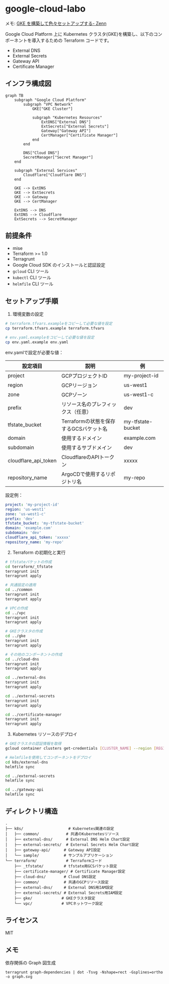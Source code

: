 # google-cloud-labo

メモ: [GKE を構築して色々セットアップする- Zenn](https://zenn.dev/daylight55/scraps/0432c59da98a06)

Google Cloud Platform 上に Kubernetes クラスタ(GKE)を構築し、以下のコンポーネントを導入するための Terraform コードです。

- External DNS
- External Secrets
- Gateway API
- Certificate Manager

## インフラ構成図

```mermaid
graph TB
    subgraph "Google Cloud Platform"
        subgraph "VPC Network"
            GKE["GKE Cluster"]

            subgraph "Kubernetes Resources"
                ExtDNS["External DNS"]
                ExtSecrets["External Secrets"]
                Gateway["Gateway API"]
                CertManager["Certificate Manager"]
            end
        end

        DNS["Cloud DNS"]
        SecretManager["Secret Manager"]
    end

    subgraph "External Services"
        Cloudflare["Cloudflare DNS"]
    end

    GKE --> ExtDNS
    GKE --> ExtSecrets
    GKE --> Gateway
    GKE --> CertManager

    ExtDNS --> DNS
    ExtDNS --> Cloudflare
    ExtSecrets --> SecretManager
```

## 前提条件

- mise
- Terraform >= 1.0
- Terragrunt
- Google Cloud SDK のインストールと認証設定
- `gcloud` CLI ツール
- `kubectl` CLI ツール
- `helmfile` CLI ツール

## セットアップ手順

1. 環境変数の設定

```bash
# terraform.tfvars.exampleをコピーして必要な値を設定
cp terraform.tfvars.example terraform.tfvars

# env.yaml.exampleをコピーして必要な値を設定
cp env.yaml.example env.yaml
```

env.yamlで設定が必要な値：

| 設定項目 | 説明 | 例 |
|----------|------|-----|
| project | GCPプロジェクトID | my-project-id |
| region | GCPリージョン | us-west1 |
| zone | GCPゾーン | us-west1-c |
| prefix | リソース名のプレフィックス（任意） | dev |
| tfstate_bucket | Terraformの状態を保存するGCSバケット名 | my-tfstate-bucket |
| domain | 使用するドメイン | example.com |
| subdomain | 使用するサブドメイン | dev |
| cloudflare_api_token | CloudflareのAPIトークン | xxxxx |
| repository_name | ArgoCDで使用するリポジトリ名 | my-repo |

設定例：
```yaml
project: 'my-project-id'
region: 'us-west1'
zone: 'us-west1-c'
prefix: 'dev'
tfstate_bucket: 'my-tfstate-bucket'
domain: 'example.com'
subdomain: 'dev'
cloudflare_api_token: 'xxxxx'
repository_name: 'my-repo'
```

2. Terraform の初期化と実行

```bash
# tfstateバケットの作成
cd terraform/_tfstate
terragrunt init
terragrunt apply

# 共通設定の適用
cd ../common
terragrunt init
terragrunt apply

# VPCの作成
cd ../vpc
terragrunt init
terragrunt apply

# GKEクラスタの作成
cd ../gke
terragrunt init
terragrunt apply

# その他のコンポーネントの作成
cd ../cloud-dns
terragrunt init
terragrunt apply

cd ../external-dns
terragrunt init
terragrunt apply

cd ../external-secrets
terragrunt init
terragrunt apply

cd ../certificate-manager
terragrunt init
terragrunt apply
```

3. Kubernetes リソースのデプロイ

```bash
# GKEクラスタの認証情報を取得
gcloud container clusters get-credentials [CLUSTER_NAME] --region [REGION] --project [PROJECT_ID]

# Helmfileを使用してコンポーネントをデプロイ
cd k8s/external-dns
helmfile sync

cd ../external-secrets
helmfile sync

cd ../gateway-api
helmfile sync
```

## ディレクトリ構造

```
.
├── k8s/                    # Kubernetes関連の設定
│   ├── common/            # 共通のKubernetesリソース
│   ├── external-dns/      # External DNS Helm Chart設定
│   ├── external-secrets/  # External Secrets Helm Chart設定
│   ├── gateway-api/      # Gateway API設定
│   └── sample/           # サンプルアプリケーション
└── terraform/             # Terraformコード
    ├── _tfstate/         # tfstate用GCSバケット設定
    ├── certificate-manager/ # Certificate Manager設定
    ├── cloud-dns/        # Cloud DNS設定
    ├── common/           # 共通のGCPリソース設定
    ├── external-dns/     # External DNS用IAM設定
    ├── external-secrets/ # External Secrets用IAM設定
    ├── gke/             # GKEクラスタ設定
    └── vpc/             # VPCネットワーク設定
```

## ライセンス

MIT

## メモ

依存関係の Graph 図生成

```
terragrunt graph-dependencies | dot -Tsvg -Nshape=rect -Gsplines=ortho -o graph.svg
```

